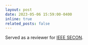 ```yaml
---
layout: post
date: 2023-05-06 15:59:00-0400
inline: true
related_posts: false
---
```


Served as a reviewer for [IEEE SECON](https://secon2023.ieee-secon.org/).
